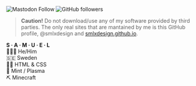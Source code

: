 ![Mastodon Follow](https://img.shields.io/mastodon/follow/112611180202862759)
![GitHub followers](https://img.shields.io/github/followers/smlxdesign)

> **Caution!** Do not download/use any of my software provided by third parties. The only real sites that are mantained by me is this GitHub profile, @smlxdesign and [smlxdesign.github.io](smlxdesign.github.io).

**S · A · M · U · E · L**  
🧔🏻‍♂️ He/Him  
🇸🇪 Sweden  
🧑‍💻 HTML & CSS  
🐧 Mint / Plasma  
⛏️ Minecraft
